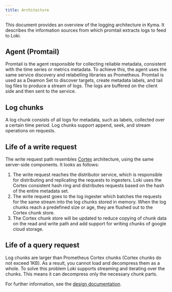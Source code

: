 ```yaml
---
title: Architecture
---
```


This document provides an overview of the logging architecture in Kyma. It describes the information sources from which promtail extracts logs to feed to Loki.

## Agent (Promtail)
Promtail is the agent responsible for collecting reliable metadata, consistent with the time series or metrics metadata. To achieve this, the agent uses the same service discovery and relabelling libraries as Prometheus. Promtail is used as a Deamon Set to discover targets, create metadata labels, and tail log files to produce a stream of logs. The logs are buffered on the client side and then sent to the service.

## Log chunks
A log chunk consists of all logs for metadata, such as labels, collected over a certain time period. Log chunks support append, seek, and stream operations on requests.

## Life of a write request
The write request path resembles [Cortex](https://github.com/cortexproject/cortex) architecture, using the same server-side components. It looks as follows:
1. The write request reaches the distributor service, which is responsible for distributing and replicating the requests to ingesters. Loki uses the Cortex consistent hash ring and distributes requests based on the hash of the entire metadata set.
2. The write request goes to the log ingester which batches the requests for the same stream into the log chunks stored in memory. When the log chunks reach a predefined size or age, they are flushed out to the Cortex chunk store.
3. The Cortex chunk store will be updated to reduce copying of chunk data on the read and write path and add support for writing chunks of google cloud storage.

## Life of a query request
Log chunks are larger than Prometheus Cortex chunks (Cortex chunks do not exceed 1KB). As a result, you cannot load and decompress them as a whole. 
To solve this problem Loki supports streaming and iterating over the chunks. This means it can decompress only the necessary chunk parts.

For further information, see the [design documentation](https://docs.google.com/document/d/11tjK_lvp1-SVsFZjgOTr1vV3-q6vBAsZYIQ5ZeYBkyM/view).
